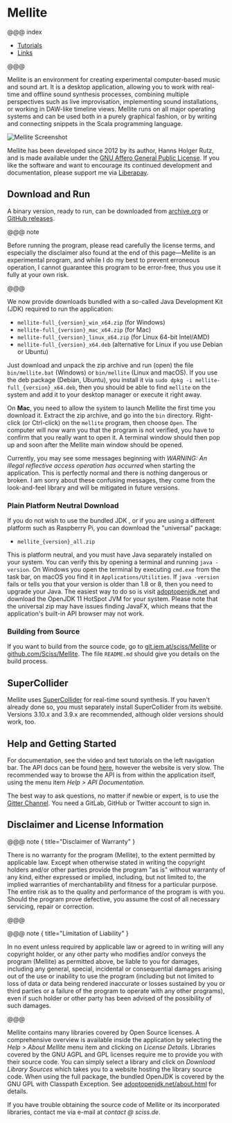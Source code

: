 # Mellite

@@@ index

- [Tutorials](tutorials.md)
- [Links](links.md)

@@@

Mellite is an environment for creating experimental computer-based music and sound art.
It is a desktop application, allowing you to work with
real-time and offline sound synthesis processes, combining multiple perspectives
such as live improvisation, implementing sound installations, or working in DAW-like
timeline views. Mellite runs on all major operating systems and can be used both in
a purely graphical fashion, or by writing and connecting snippets in the Scala programming
language.

![Mellite Screenshot](.../screenshot.png)

Mellite has been developed since 2012 by its author, Hanns Holger Rutz, and is made
available under the [GNU Affero General Public License](http://www.gnu.org/licenses/agpl-3.0.txt). If you like the software and want
to encourage its continued development and documentation, please support me via [Liberapay](https://liberapay.com/sciss/donate).

## Download and Run

A binary version, ready to run, can be downloaded from [archive.org](https://archive.org/details/Mellite) or
[GitHub releases](https://github.com/Sciss/Mellite/releases/latest).

@@@ note

Before running the program, please read carefully the license terms, and especially the disclaimer also found
at the end of this page—Mellite is an experimental program, and while I do my best to prevent erroneous operation,
I cannot guarantee this program to be error-free, thus you use it fully at your own risk.

@@@

We now provide downloads bundled with a
so-called Java Development Kit (JDK) required to run the application:

- `mellite-full_{version}_win_x64.zip` (for Windows)
- `mellite-full_{version}_mac_x64.zip` (for Mac)
- `mellite-full_{version}_linux_x64.zip` (for Linux 64-bit Intel/AMD)
- `mellite-full_{version}_x64.deb` (alternative for Linux if you use Debian or Ubuntu)

Just download and unpack the zip archive and run (open) the file `bin/mellite.bat` (Windows) or `bin/mellite` (Linux and macOS).
If you use the deb package (Debian, Ubuntu), you install it via `sudo dpkg -i mellite-full_{version}_x64.deb`, then you should
be able to find `mellite` on the system and add it to your desktop manager or execute it right away.

On __Mac__, you need to allow the system to launch Mellite the first time you download it. Extract the zip
archive, and go into the `bin` directory. Right-click (or Ctrl-click) on the `mellite` program, then choose `Open`.
The computer will now warn you that the program is not verified, you have to confirm that you really want to open
it. A terminal window should then pop up and soon after the Mellite main window should be opened.

Currently, you may see some messages beginning with _WARNING: An illegal reflective access operation has occurred_ when starting
the application. This is perfectly normal and there is nothing dangerous or broken. I am sorry about these confusing messages, they
come from the look-and-feel library and will be mitigated in future versions.

### Plain Platform Neutral Download

If you do not wish to use the bundled JDK , or if you are using a different platform such as Raspberry Pi, you can download the "universal" package:

- `mellite_{version}_all.zip`

This is platform neutral, and you must have Java separately installed on your system.
You can verify this by opening a terminal and running `java -version`. On Windows you open the terminal by executing `cmd.exe`
from the task bar, on macOS you find it in `Applications/Utilities`. If `java -version` fails or tells you that your version is older
than 1.8 or 8, then you need to upgrade your Java. The easiest way to do so is visit [adoptopenjdk.net](https://adoptopenjdk.net/)
and download the OpenJDK 11 HotSpot JVM for your system. Please note that the universal zip may have issues finding JavaFX, which means
that the application's built-in API browser may not work.

### Building from Source

If you want to build from the source code, go to [git.iem.at/sciss/Mellite](https://git.iem.at/sciss/Mellite) or [github.com/Sciss/Mellite](https://github.com/Sciss/Mellite/).
The file `README.md` should give you details on the build process.

## SuperCollider

Mellite uses [SuperCollider](http://supercollider.github.io/) for real-time sound synthesis. If you haven't already done so,
you must separately install SuperCollider from its website. Versions 3.10.x and 3.9.x are recommended, although older versions
should work, too.

## Help and Getting Started

For documentation, see the video and text tutorials on the left navigation bar.
The API docs can be found [here](latest/api/de/sciss/), however the website is very slow. The recommended way to 
browse the API is from within the application itself, using the menu item _Help &gt; API Documentation_.

The best way to ask questions, no matter if newbie or expert, is to use the [Gitter Channel](https://gitter.im/Sciss/Mellite).
You need a GitLab, GitHub or Twitter account to sign in.

## Disclaimer and License Information

@@@ note { title="Disclaimer of Warranty" }

There is no warranty for the program (Mellite), to the extent permitted by
applicable law. Except when otherwise stated in writing the copyright
holders and/or other parties provide the program "as is" without warranty
of any kind, either expressed or implied, including, but not limited to,
the implied warranties of merchantability and fitness for a particular
purpose. The entire risk as to the quality and performance of the program
is with you. Should the program prove defective, you assume the cost of
all necessary servicing, repair or correction.

@@@

@@@ note { title="Limitation of Liability" }

In no event unless required by applicable law or agreed to in writing
will any copyright holder, or any other party who modifies and/or conveys
the program (Mellite) as permitted above, be liable to you for damages, including any
general, special, incidental or consequential damages arising out of the
use or inability to use the program (including but not limited to loss of
data or data being rendered inaccurate or losses sustained by you or third
parties or a failure of the program to operate with any other programs),
even if such holder or other party has been advised of the possibility of
such damages.

@@@

Mellite contains many libraries covered by Open Source licenses. A comprehensive overview is available inside the application
by selecting the _Help_ > _About Mellite_ menu item and clicking on _License Details_. Libraries covered by the GNU AGPL and GPL
licenses require me to provide you with their source code. You can simply select a library and click on _Download Library Sources_
which takes you to a website hosting the library source code. When using the full package, the bundled OpenJDK is covered
by the GNU GPL with Classpath Exception. See [adoptopenjdk.net/about.html](https://adoptopenjdk.net/about.html) for details.

If you have trouble obtaining the source code of Mellite or its incorporated libraries, contact me via e-mail at _contact @ sciss.de_.

